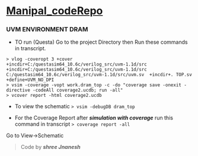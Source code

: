 # **[Manipal_codeRepo](https://github.com/shreejnanesh/Manipal_codeRepo)**

### UVM ENVIRONMENT DRAM


- TO run (Questa)
Go to the project Directory then Run these commands in transcript.

```
> vlog -coveropt 3 +cover +incdir+C:/questasim64_10.6c/verilog_src/uvm-1.1d/src +incdir+C:/questasim64_10.6c/verilog_src/uvm-1.1d/src C:/questasim64_10.6c/verilog_src/uvm-1.1d/src/uvm.sv  +incdir+. TOP.sv +define+UVM_NO_DPI
> vsim -coverage -vopt work.dram_top -c -do "coverage save -onexit -directive -codeAll coverage2.ucdb; run -all"
> vcover report -html coverage2.ucdb
```
- To view the schematic
`> vsim -debugDB dram_top`

- For the Coverage Report after ***simulation with coverage*** run this command in transcript
`> coverage report -all`

Go to View->Schematic

>  Code by ***shree Jnanesh***